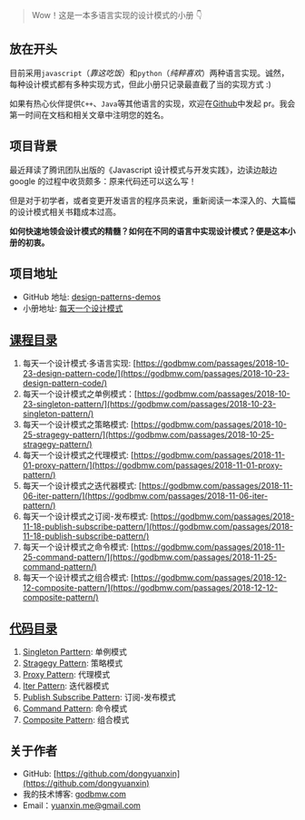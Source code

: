 > Wow！这是一本多语言实现的设计模式的小册 👇

## 放在开头

目前采用`javascript`（_靠这吃饭_）和`python`（_纯粹喜欢_）两种语言实现。诚然，每种设计模式都有多种实现方式，但此小册只记录最直截了当的实现方式 :)

如果有热心伙伴提供`C++`、`Java`等其他语言的实现，欢迎在[Github](https://github.com/dongyuanxin/design-pattern-demos)中发起 pr。我会第一时间在文档和相关文章中注明您的姓名。

## 项目背景

最近拜读了腾讯团队出版的《Javascript 设计模式与开发实践》，边读边敲边 google 的过程中收货颇多：原来代码还可以这么写！

但是对于初学者，或者变更开发语言的程序员来说，重新阅读一本深入的、大篇幅的设计模式相关书籍成本过高。

**如何快速地领会设计模式的精髓？如何在不同的语言中实现设计模式？便是这本小册的初衷。**

## 项目地址

- GitHub 地址: [design-patterns-demos](https://github.com/dongyuanxin/design-pattern-demos)
- 小册地址: [每天一个设计模式](https://godbmw.com/categories/%E6%AF%8F%E5%A4%A9%E4%B8%80%E4%B8%AA%E8%AE%BE%E8%AE%A1%E6%A8%A1%E5%BC%8F/)

## [课程目录](https://godbmw.com/category/%E6%AF%8F%E5%A4%A9%E4%B8%80%E4%B8%AA%E8%AE%BE%E8%AE%A1%E6%A8%A1%E5%BC%8F)

1. 每天一个设计模式·多语言实现: [https://godbmw.com/passages/2018-10-23-design-pattern-code/](https://godbmw.com/passages/2018-10-23-design-pattern-code/)
2. 每天一个设计模式之单例模式：[https://godbmw.com/passages/2018-10-23-singleton-pattern/](https://godbmw.com/passages/2018-10-23-singleton-pattern/)
3. 每天一个设计模式之策略模式: [https://godbmw.com/passages/2018-10-25-stragegy-pattern/](https://godbmw.com/passages/2018-10-25-stragegy-pattern/)
4. 每天一个设计模式之代理模式: [https://godbmw.com/passages/2018-11-01-proxy-pattern/](https://godbmw.com/passages/2018-11-01-proxy-pattern/)
5. 每天一个设计模式之迭代器模式: [https://godbmw.com/passages/2018-11-06-iter-pattern/](https://godbmw.com/passages/2018-11-06-iter-pattern/)
6. 每天一个设计模式之订阅-发布模式: [https://godbmw.com/passages/2018-11-18-publish-subscribe-pattern/](https://godbmw.com/passages/2018-11-18-publish-subscribe-pattern/)
7. 每天一个设计模式之命令模式: [https://godbmw.com/passages/2018-11-25-command-pattern/](https://godbmw.com/passages/2018-11-25-command-pattern/)
8. 每天一个设计模式之组合模式: [https://godbmw.com/passages/2018-12-12-composite-pattern/](https://godbmw.com/passages/2018-12-12-composite-pattern/)

## [代码目录](https://github.com/dongyuanxin/design-pattern-demos)

1. [Singleton Parttern](https://github.com/dongyuanxin/design-pattern-demos/tree/master/singleton_parttern): 单例模式
2. [Stragegy Pattern](https://github.com/dongyuanxin/design-pattern-demos/tree/master/singleton_parttern): 策略模式
3. [Proxy Pattern](https://github.com/dongyuanxin/design-pattern-demos/tree/master/proxy_pattern): 代理模式
4. [Iter Pattern](https://github.com/dongyuanxin/design-pattern-demos/tree/master/iterator_pattern): 迭代器模式
5. [Publish Subscribe Pattern](https://github.com/dongyuanxin/design-pattern-demos/tree/master/publish_subscribe_pattern): 订阅-发布模式
6. [Command Pattern](https://github.com/dongyuanxin/design-pattern-demos/tree/master/command_pattern): 命令模式
7. [Composite Pattern](https://github.com/dongyuanxin/design-pattern-demos/tree/master/composite_pattern): 组合模式

## 关于作者

- GitHub: [https://github.com/dongyuanxin](https://github.com/dongyuanxin)
- 我的技术博客: [godbmw.com](https://godbmw.com/)
- Email：yuanxin.me@gmail.com
